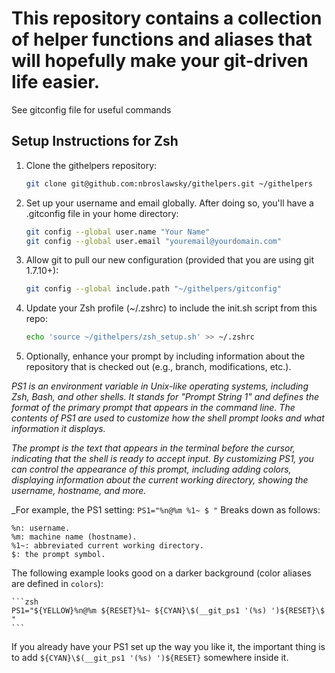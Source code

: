 # This repository contains a collection of helper functions and aliases that will hopefully make your git-driven life easier.

See gitconfig file for useful commands

## Setup Instructions for Zsh

1. Clone the githelpers repository:

    ```zsh
    git clone git@github.com:nbroslawsky/githelpers.git ~/githelpers
    ```

2. Set up your username and email globally. After doing so, you'll have a .gitconfig file in your home directory:

    ```zsh
    git config --global user.name "Your Name"
    git config --global user.email "youremail@yourdomain.com"
    ```

3. Allow git to pull our new configuration (provided that you are using git 1.7.10+):

    ```zsh
    git config --global include.path "~/githelpers/gitconfig"
    ```

4. Update your Zsh profile (~/.zshrc) to include the init.sh script from this repo:

    ```zsh
    echo 'source ~/githelpers/zsh_setup.sh' >> ~/.zshrc
    ```

5. Optionally, enhance your prompt by including information about the repository that is checked out (e.g., branch, modifications, etc.). 

_PS1 is an environment variable in Unix-like operating systems, including Zsh, Bash, and other shells. It stands for "Prompt String 1" and defines the format of the primary prompt that appears in the command line. The contents of PS1 are used to customize how the shell prompt looks and what information it displays._

_The prompt is the text that appears in the terminal before the cursor, indicating that the shell is ready to accept input. By customizing PS1, you can control the appearance of this prompt, including adding colors, displaying information about the current working directory, showing the username, hostname, and more._

_For example, the PS1 setting: `PS1="%n@%m %1~ $ "`
Breaks down as follows:
```
%n: username.
%m: machine name (hostname).
%1~: abbreviated current working directory.
$: the prompt symbol.
```

   The following example looks good on a darker background (color aliases are defined in `colors`):

    ```zsh
    PS1="${YELLOW}%n@%m ${RESET}%1~ ${CYAN}\$(__git_ps1 '(%s) ')${RESET}\$ "
    ```

   If you already have your PS1 set up the way you like it, the important thing is to add `${CYAN}\$(__git_ps1 '(%s) ')${RESET}` somewhere inside it.
